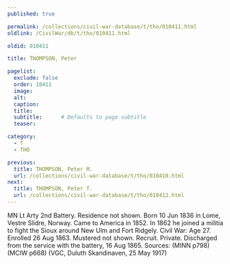 ```yaml
---
published: true

permalink: /collections/civil-war-database/t/tho/010411.html
oldlink: /CivilWar/db/t/tho/010411.html

oldid: 010411

title: THOMPSON, Peter

pagelist:
  exclude: false
  order: 10411
  image: 
  alt:
  caption:
  title:
  subtitle:      # Defaults to page subtitle
  teaser:

category: 
  - T 
  - THO

previous:
  title: THOMPSON, Peter M.
  url: /collections/civil-war-database/t/tho/010410.html  
next:
  title: THOMPSON, Peter T.
  url: /collections/civil-war-database/t/tho/010412.html   
---
```

MN Lt Arty 2nd Battery. Residence not shown. Born 10 Jun 1836 in Lome, Vestre Slidre, Norway. Came to America in 1852. In 1862 he joined a militia to fight the Sioux around New Ulm and Fort Ridgely. Civil War: Age 27. Enrolled 26 Aug 1863. Mustered not shown. Recruit. Private. Discharged from the service with the battery, 16 Aug 1865. Sources: (MINN p798) (MCIW p668) (VGC, Duluth Skandinaven, 25 May 1917)